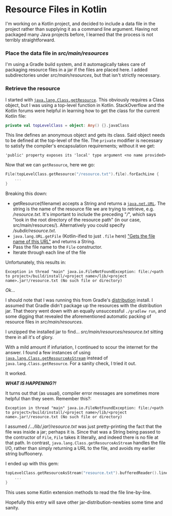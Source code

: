 # Resource Files in Kotlin

I'm working on a Kotlin project, and decided to include a data file in the project rather than supplying it as a command line argument. Having not packaged many Java projects before, I learned that the process is not terribly straightforward.

### Place the data file in *src/main/resources*
I'm using a Gradle build system, and it automagically takes care of packaging resource files in a jar if the files are placed here. I added subdirectories under *src/main/resources*, but that isn't strictly necessary.

### Retrieve the resource
I started with [```java.lang.Class.getResource```](https://docs.oracle.com/javase/8/docs/api/java/lang/Class.html#getResource-java.lang.String-). 
This obviously requires a Class object, but I was using a top-level function in Kotlin. StackOverflow and the Kotlin forums were helpful in learning how to get the class for the current Kotlin file: 

```kotlin
private val topLevelClass = object: Any() {}.javaClass
```

This line defines an anonymous object and gets its class. Said object needs to be defined at the top-level of the file.
The ```private``` modifier is necessary to satisfy the compiler's encapsulation requirements; without it we get:

```
'public' property exposes its 'local' type argument <no name provided>
```


Now that we can ```getResource```, here we go: 

```kotlin
File(topLevelClass.getResource("/resource.txt").file).forEachLine {
    ...
}
```
Breaking this down:
- getResource(filename) accepts a String and returns a [```java.net.URL```](https://docs.oracle.com/javase/8/docs/api/java/net/URL.html). The string is the name of the resource file we are trying to retrieve, e.g. */resource.txt*. It's important to include the preceding "*/*", which says "look in the root directory of the resource path" (in our case, src/main/resources/). Alternatively you could specify */subdir/resource.txt*.
- ```java.lang.URL.getFile``` (Kotlin-ified to just ```.file``` here) ["Gets the file name of this URL"](https://docs.oracle.com/javase/8/docs/api/java/net/URL.html#getFile--) and returns a String.
- Pass the file name to the ```File``` constructor.
- Iterate through each line of the file

Unfortunately, this results in:

```
Exception in thread "main" java.io.FileNotFoundException: file:/<path to project>/build/install/<project name>/lib/<project name>.jar!/resource.txt (No such file or directory)
```

*Ok...*

I should note that I was running this from Gradle's [distribution](https://docs.gradle.org/current/userguide/distribution_plugin.html) install. I assumed that Gradle didn't package up the resources with the distribution jar. That theory went down with an equally unsuccessful ```./gradlew run```, and some digging that revealed the aforementioned automatic packing of resource files in *src/main/resources*.

I unzipped the installed jar to find... *src/main/resources/resource.txt* sitting there in all it's of glory.

With a mild amount if infuriation, I continued to scour the internet for the answer. I found a few instances of using [```java.lang.Class.getResourceAsStream```](https://docs.oracle.com/javase/8/docs/api/java/lang/Class.html#getResourceAsStream-java.lang.String-) instead of ```java.lang.Class.getResource```. For a sanity check, I tried it out.

It worked. 

***WHAT IS HAPPENING?!***

It turns out that (as usual), compiler error messages are sometimes more helpful than they seem. Remember this?:

```
Exception in thread "main" java.io.FileNotFoundException: file:/<path to project>/build/install/<project name>/lib/<project name>.jar!/resource.txt (No such file or directory)
```

I assumed */.../lib/<project name>.jar!/resource.txt* was just pretty-printing the fact that the file was inside a jar; perhaps it is. Since that was a String being passed to the contructor of ```File```, ```File``` takes it literally, and indeed there is no file at that path. In contrast, ```java.lang.Class.getResourceAsStream``` handles the file I/O, rather than simply returning a URL to the file, and avoids my earlier string buffoonery.

I ended up with this gem:

```kotlin
topLevelClass.getResourceAsStream("resource.txt").bufferedReader().lineSequence().forEach {
    ...
}
```

This uses some Kotlin extension methods to read the file line-by-line.


Hopefully this entry will save other jar-distribution-newbies some time and sanity.


